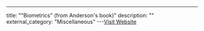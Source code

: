 ---
title: ""Biometrics" (from Anderson's book)"
description: ""
external_category: "Miscellaneous"
---[Visit Website](https://www.cl.cam.ac.uk/~rja14/Papers/SEv3-ch17-dec20.pdf)

